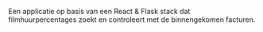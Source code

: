 Een applicatie op basis van een React & Flask stack dat filmhuurpercentages zoekt en controleert met de binnengekomen facturen.

